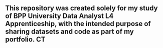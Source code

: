 ## This repository was created solely for my study of BPP University Data Analyst L4 Apprenticeship, with the intended purpose of sharing datasets and code as part of my portfolio. CT
